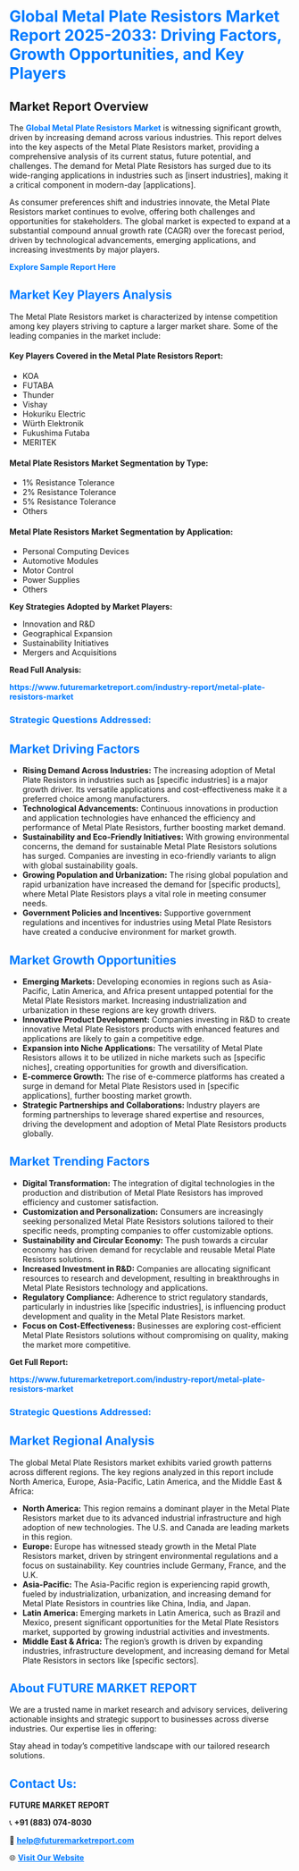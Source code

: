<h1 style="color: #007BFF;">Global Metal Plate Resistors Market Report 2025-2033: Driving Factors, Growth Opportunities, and Key Players</h1>

<section id="overview">
<h2>Market Report Overview</h2>
<p>The <a href="https://www.futuremarketreport.com/industry-report/metal-plate-resistors-market" style="color: #007BFF; text-decoration: none;"><strong>Global Metal Plate Resistors Market</strong></a> is witnessing significant growth, driven by increasing demand across various industries. This report delves into the key aspects of the Metal Plate Resistors market, providing a comprehensive analysis of its current status, future potential, and challenges. The demand for Metal Plate Resistors has surged due to its wide-ranging applications in industries such as [insert industries], making it a critical component in modern-day [applications].</p>
<p>As consumer preferences shift and industries innovate, the Metal Plate Resistors market continues to evolve, offering both challenges and opportunities for stakeholders. The global market is expected to expand at a substantial compound annual growth rate (CAGR) over the forecast period, driven by technological advancements, emerging applications, and increasing investments by major players.</p>
</section>

<section id="overview">
<p><a href="https://www.futuremarketreport.com/request-sample/reportId=81824" style="color: #007BFF; text-decoration: none;"><strong>Explore Sample Report Here</strong></a></p>
</section>

<section id="key-players">
<h2 style="color: #007BFF;">Market Key Players Analysis</h2>
<p>The Metal Plate Resistors market is characterized by intense competition among key players striving to capture a larger market share. Some of the leading companies in the market include:</p>
<h4>Key Players Covered in the Metal Plate Resistors Report:</h4>
<ul><li>KOA</li><li>FUTABA</li><li>Thunder</li><li>Vishay</li><li>Hokuriku Electric</li><li>Würth Elektronik</li><li>Fukushima Futaba</li><li>MERITEK</li></ul>
<h4>Metal Plate Resistors Market Segmentation by Type:</h4>
<ul><li>1% Resistance Tolerance</li><li>2% Resistance Tolerance</li><li>5% Resistance Tolerance</li><li>Others</li></ul>

<h4>Metal Plate Resistors Market Segmentation by Application:</h4>
<ul><li>Personal Computing Devices</li><li>Automotive Modules</li><li>Motor Control</li><li>Power Supplies</li><li>Others</li></ul>
<p><strong>Key Strategies Adopted by Market Players:</strong></p>
<ul>
<li>Innovation and R&D</li>
<li>Geographical Expansion</li>
<li>Sustainability Initiatives</li>
<li>Mergers and Acquisitions</li>
</ul>
</section>

<section>
<p><strong>Read Full Analysis: </strong></p><a href="https://www.futuremarketreport.com/industry-report/metal-plate-resistors-market" style="color: #007BFF; text-decoration: none;"><strong>https://www.futuremarketreport.com/industry-report/metal-plate-resistors-market</strong></a>
<h3 style="color: #007BFF;">Strategic Questions Addressed:</h3>
</section>

<section id="driving-factors">
<h2 style="color: #007BFF;">Market Driving Factors</h2>
<ul>
<li><strong>Rising Demand Across Industries:</strong> The increasing adoption of Metal Plate Resistors in industries such as [specific industries] is a major growth driver. Its versatile applications and cost-effectiveness make it a preferred choice among manufacturers.</li>
<li><strong>Technological Advancements:</strong> Continuous innovations in production and application technologies have enhanced the efficiency and performance of Metal Plate Resistors, further boosting market demand.</li>
<li><strong>Sustainability and Eco-Friendly Initiatives:</strong> With growing environmental concerns, the demand for sustainable Metal Plate Resistors solutions has surged. Companies are investing in eco-friendly variants to align with global sustainability goals.</li>
<li><strong>Growing Population and Urbanization:</strong> The rising global population and rapid urbanization have increased the demand for [specific products], where Metal Plate Resistors plays a vital role in meeting consumer needs.</li>
<li><strong>Government Policies and Incentives:</strong> Supportive government regulations and incentives for industries using Metal Plate Resistors have created a conducive environment for market growth.</li>
</ul>
</section>

<section id="growth-opportunities">
<h2 style="color: #007BFF;">Market Growth Opportunities</h2>
<ul>
<li><strong>Emerging Markets:</strong> Developing economies in regions such as Asia-Pacific, Latin America, and Africa present untapped potential for the Metal Plate Resistors market. Increasing industrialization and urbanization in these regions are key growth drivers.</li>
<li><strong>Innovative Product Development:</strong> Companies investing in R&D to create innovative Metal Plate Resistors products with enhanced features and applications are likely to gain a competitive edge.</li>
<li><strong>Expansion into Niche Applications:</strong> The versatility of Metal Plate Resistors allows it to be utilized in niche markets such as [specific niches], creating opportunities for growth and diversification.</li>
<li><strong>E-commerce Growth:</strong> The rise of e-commerce platforms has created a surge in demand for Metal Plate Resistors used in [specific applications], further boosting market growth.</li>
<li><strong>Strategic Partnerships and Collaborations:</strong> Industry players are forming partnerships to leverage shared expertise and resources, driving the development and adoption of Metal Plate Resistors products globally.</li>
</ul>
</section>

<section id="trending-factors">
<h2 style="color: #007BFF;">Market Trending Factors</h2>
<ul>
<li><strong>Digital Transformation:</strong> The integration of digital technologies in the production and distribution of Metal Plate Resistors has improved efficiency and customer satisfaction.</li>
<li><strong>Customization and Personalization:</strong> Consumers are increasingly seeking personalized Metal Plate Resistors solutions tailored to their specific needs, prompting companies to offer customizable options.</li>
<li><strong>Sustainability and Circular Economy:</strong> The push towards a circular economy has driven demand for recyclable and reusable Metal Plate Resistors solutions.</li>
<li><strong>Increased Investment in R&D:</strong> Companies are allocating significant resources to research and development, resulting in breakthroughs in Metal Plate Resistors technology and applications.</li>
<li><strong>Regulatory Compliance:</strong> Adherence to strict regulatory standards, particularly in industries like [specific industries], is influencing product development and quality in the Metal Plate Resistors market.</li>
<li><strong>Focus on Cost-Effectiveness:</strong> Businesses are exploring cost-efficient Metal Plate Resistors solutions without compromising on quality, making the market more competitive.</li>
</ul>
</section>

<section>
<p><strong>Get Full Report: </strong></p><a href="https://www.futuremarketreport.com/industry-report/metal-plate-resistors-market" style="color: #007BFF; text-decoration: none;"><strong>https://www.futuremarketreport.com/industry-report/metal-plate-resistors-market</strong></a>
<h3 style="color: #007BFF;">Strategic Questions Addressed:</h3>
</section>


<section id="regional-analysis">
<h2 style="color: #007BFF;">Market Regional Analysis</h2>
<p>The global Metal Plate Resistors market exhibits varied growth patterns across different regions. The key regions analyzed in this report include North America, Europe, Asia-Pacific, Latin America, and the Middle East & Africa:</p>
<ul>
<li><strong>North America:</strong> This region remains a dominant player in the Metal Plate Resistors market due to its advanced industrial infrastructure and high adoption of new technologies. The U.S. and Canada are leading markets in this region.</li>
<li><strong>Europe:</strong> Europe has witnessed steady growth in the Metal Plate Resistors market, driven by stringent environmental regulations and a focus on sustainability. Key countries include Germany, France, and the U.K.</li>
<li><strong>Asia-Pacific:</strong> The Asia-Pacific region is experiencing rapid growth, fueled by industrialization, urbanization, and increasing demand for Metal Plate Resistors in countries like China, India, and Japan.</li>
<li><strong>Latin America:</strong> Emerging markets in Latin America, such as Brazil and Mexico, present significant opportunities for the Metal Plate Resistors market, supported by growing industrial activities and investments.</li>
<li><strong>Middle East & Africa:</strong> The region’s growth is driven by expanding industries, infrastructure development, and increasing demand for Metal Plate Resistors in sectors like [specific sectors].</li>
</ul>
</section>

<footer>
<h2 style="color: #007BFF;">About FUTURE MARKET REPORT</h2>
<p>We are a trusted name in market research and advisory services, delivering actionable insights and strategic support to businesses across diverse industries. Our expertise lies in offering:</p>

<p>Stay ahead in today’s competitive landscape with our tailored research solutions.</p>

<h2 style="color: #007BFF;">Contact Us:</h2>
<p><strong>FUTURE MARKET REPORT</strong></p>
<p>📞 <strong>+91 (883) 074-8030</strong></p>
<p>📧 <strong><a href="mailto:help@futuremarketreport.com" style="color: #007BFF;">help@futuremarketreport.com</a></strong></p>
<p>🌐 <strong><a href="https://www.futuremarketreport.com/" style="color: #007BFF;">Visit Our Website</a></strong></p>
</footer>